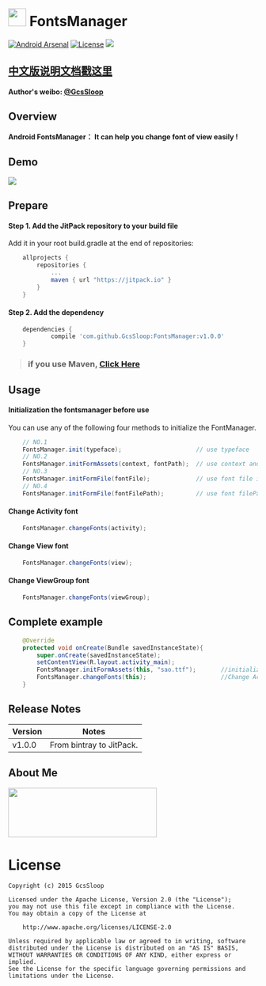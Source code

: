# <img src="http://ww3.sinaimg.cn/large/005Xtdi2jw1f2jr4jwwodj3074074q34.jpg" width=36 /> FontsManager
[![Android Arsenal](https://img.shields.io/badge/Android%20Arsenal-FontsManager-brightgreen.svg?style=flat)](http://android-arsenal.com/details/1/1928)
[![License](https://img.shields.io/badge/license-Apache%202-green.svg)](https://www.apache.org/licenses/LICENSE-2.0)
[![](https://jitpack.io/v/GcsSloop/FontsManager.svg)](https://jitpack.io/#GcsSloop/FontsManager)

## [中文版说明文档戳这里](https://github.com/GcsSloop/AndroidFontsManager/blob/master/README-CN.md)

#### Author's weibo: [@GcsSloop](http://weibo.com/GcsSloop)

## Overview

**Android FontsManager： It can help you change font of view easily !**

## Demo
![](http://ww4.sinaimg.cn/large/005Xtdi2jw1f2ip77q8ydg306j0b4jry.gif)


## Prepare

#### Step 1. Add the JitPack repository to your build file

Add it in your root build.gradle at the end of repositories:

``` gradle
	allprojects {
		repositories {
			...
			maven { url "https://jitpack.io" }
		}
	}
```

#### Step 2. Add the dependency

``` gradle
	dependencies {
	        compile 'com.github.GcsSloop:FontsManager:v1.0.0'
	}
```

> ### if you use Maven, [Click Here](https://jitpack.io/#GcsSloop/FontsManager/)

## Usage

#### Initialization the fontsmanager before use
You can use any of the following four methods to initialize the FontManager.

``` java
	// NO.1
	FontsManager.init(typeface);                     // use typeface
	// NO.2
	FontsManager.initFormAssets(context, fontPath);  // use context and path（file in Assets）
	// NO.3
	FontsManager.initFormFile(fontFile);             // use font file in sdcard
	// NO.4
	FontsManager.initFormFile(fontFilePath);         // use font filePath in sdcard
```

#### Change Activity font
``` java
	FontsManager.changeFonts(activity);
```
#### Change View font
``` java
	FontsManager.changeFonts(view);
```
#### Change ViewGroup font
``` java
	FontsManager.changeFonts(viewGroup);
```
## Complete example
``` java
	@Override
	protected void onCreate(Bundle savedInstanceState){
		super.onCreate(savedInstanceState);
		setContentView(R.layout.activity_main);
		FontsManager.initFormAssets(this, "sao.ttf");		//initialization
		FontsManager.changeFonts(this);		                //Change Activity font
	}
```

## Release Notes

Version | Notes
   ---  |  ---
 v1.0.0 | From bintray to JitPack.


## About Me

<a href="https://github.com/GcsSloop/SloopBlog/blob/master/FINDME.md" target="_blank"> <img src="http://ww4.sinaimg.cn/large/005Xtdi2gw1f1qn89ihu3j315o0dwwjc.jpg" width=300 height=100 /> </a>


# License
```
Copyright (c) 2015 GcsSloop

Licensed under the Apache License, Version 2.0 (the "License");
you may not use this file except in compliance with the License.
You may obtain a copy of the License at

    http://www.apache.org/licenses/LICENSE-2.0

Unless required by applicable law or agreed to in writing, software
distributed under the License is distributed on an "AS IS" BASIS,
WITHOUT WARRANTIES OR CONDITIONS OF ANY KIND, either express or implied.
See the License for the specific language governing permissions and
limitations under the License.
```



